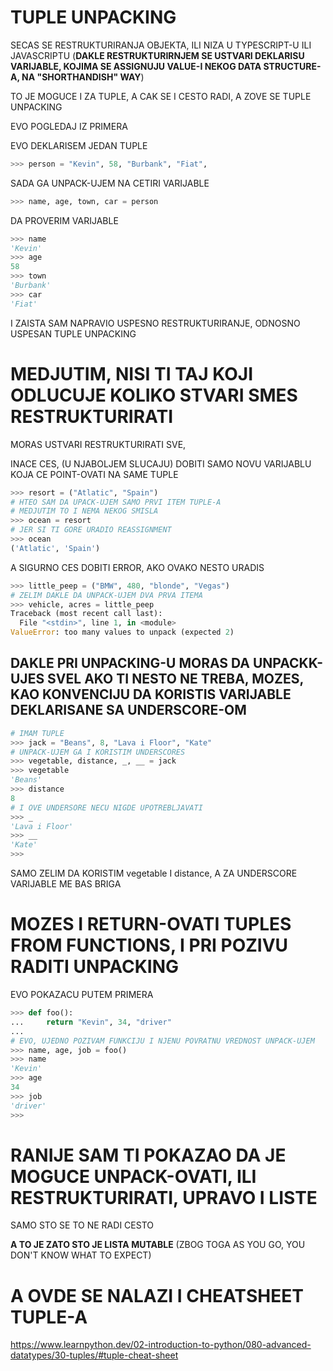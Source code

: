 # TUPLE UNPACKING

SECAS SE RESTRUKTURIRANJA OBJEKTA, ILI NIZA U TYPESCRIPT-U ILI JAVASCRIPTU (**DAKLE RESTRUKTURIRNJEM SE USTVARI DEKLARISU VARIJABLE, KOJIMA SE ASSIGNUJU VALUE-I NEKOG DATA STRUCTURE-A, NA "SHORTHANDISH" WAY**)

TO JE MOGUCE I ZA TUPLE, A CAK SE I CESTO RADI, A ZOVE SE TUPLE UNPACKING

EVO POGLEDAJ IZ PRIMERA

EVO DEKLARISEM JEDAN TUPLE

```py
>>> person = "Kevin", 58, "Burbank", "Fiat",
```

SADA GA UNPACK-UJEM NA CETIRI VARIJABLE

```py
>>> name, age, town, car = person
```

DA PROVERIM VARIJABLE

```py
>>> name
'Kevin'
>>> age
58
>>> town
'Burbank'
>>> car
'Fiat'
```

I ZAISTA SAM NAPRAVIO USPESNO RESTRUKTURIRANJE, ODNOSNO USPESAN TUPLE UNPACKING

# MEDJUTIM, NISI TI TAJ KOJI ODLUCUJE KOLIKO STVARI SMES RESTRUKTURIRATI

MORAS USTVARI RESTRUKTURIRATI SVE, 

INACE CES, (U NJABOLJEM SLUCAJU) DOBITI SAMO NOVU VARIJABLU KOJA CE POINT-OVATI NA SAME TUPLE

```py
>>> resort = ("Atlatic", "Spain")
# HTEO SAM DA UPACK-UJEM SAMO PRVI ITEM TUPLE-A
# MEDJUTIM TO I NEMA NEKOG SMISLA
>>> ocean = resort
# JER SI TI GORE URADIO REASSIGNMENT
>>> ocean
('Atlatic', 'Spain')
```

A SIGURNO CES DOBITI ERROR, AKO OVAKO NESTO URADIS

```py
>>> little_peep = ("BMW", 480, "blonde", "Vegas")
# ZELIM DAKLE DA UNPACK-UJEM DVA PRVA ITEMA
>>> vehicle, acres = little_peep
Traceback (most recent call last):
  File "<stdin>", line 1, in <module>
ValueError: too many values to unpack (expected 2)
```

## DAKLE PRI UNPACKING-U MORAS DA UNPACKK-UJES SVEL AKO TI NESTO NE TREBA, MOZES, KAO KONVENCIJU DA KORISTIS VARIJABLE DEKLARISANE SA UNDERSCORE-OM

```py
# IMAM TUPLE
>>> jack = "Beans", 8, "Lava i Floor", "Kate"
# UNPACK-UJEM GA I KORISTIM UNDERSCORES
>>> vegetable, distance, _, __ = jack
>>> vegetable
'Beans'
>>> distance
8
# I OVE UNDERSORE NECU NIGDE UPOTREBLJAVATI
>>> _
'Lava i Floor'
>>> __
'Kate'
>>> 
```

SAMO ZELIM DA KORISTIM vegetable I distance, A ZA UNDERSCORE VARIJABLE ME BAS BRIGA

# MOZES I RETURN-OVATI TUPLES FROM FUNCTIONS, I PRI POZIVU RADITI UNPACKING

EVO POKAZACU PUTEM PRIMERA

```py
>>> def foo():
...     return "Kevin", 34, "driver"
... 
# EVO, UJEDNO POZIVAM FUNKCIJU I NJENU POVRATNU VREDNOST UNPACK-UJEM
>>> name, age, job = foo()
>>> name
'Kevin'
>>> age
34
>>> job
'driver'
>>> 
```


# RANIJE SAM TI POKAZAO DA JE MOGUCE UNPACK-OVATI, ILI RESTRUKTURIRATI, UPRAVO I LISTE

SAMO STO SE TO NE RADI CESTO

**A TO JE ZATO STO JE LISTA MUTABLE** (ZBOG TOGA AS YOU GO, YOU DON'T KNOW WHAT TO EXPECT)

# A OVDE SE NALAZI I CHEATSHEET TUPLE-A

<https://www.learnpython.dev/02-introduction-to-python/080-advanced-datatypes/30-tuples/#tuple-cheat-sheet>